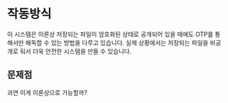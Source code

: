 # 작동방식

이 시스템은 이론상 저장되는 파일이 암호화된 상태로 공개되어 있을 때에도 OTP를 통해서만 해독할 수
있는 방법을 다루고 있습니다. 실제 상황에서는 저장되는 파일을 비공개로 둬서 더욱 안전한 시스템을
만들 수 있습니다.


## 문제점

과연 이게 이론상으로 가능할까? 
